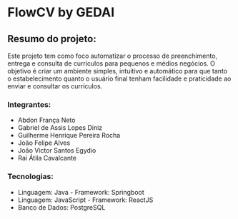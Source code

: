 # FlowCV by GEDAI

## Resumo do projeto:
Este projeto tem como foco automatizar o processo de preenchimento, entrega e consulta de currículos para pequenos e médios negócios. O objetivo é criar um ambiente simples, intuitivo e automático para que tanto o estabelecimento quanto o usuário final tenham facilidade e praticidade ao enviar e consultar os currículos.

### Integrantes:
- Abdon França Neto
- Gabriel de Assis Lopes Diniz
- Guilherme Henrique Pereira Rocha
- João Felipe Alves
- João Victor Santos Egydio
- Raí Átila Cavalcante

### Tecnologias:

- Linguagem: Java - Framework: Springboot
- Linguagem: JavaScript - Framework: ReactJS
- Banco de Dados: PostgreSQL

